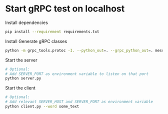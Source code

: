 
Start gRPC test on localhost
============================
Install dependencies
```bash
pip install --requirement requirements.txt
```

Install 
Generate gRPC classes
```bash
python -m grpc_tools.protoc -I. --python_out=. --grpc_python_out=. messenger.proto
```

Start the server
```bash
# Optional:
# Add SERVER_PORT as environment variable to listen on that port
python server.py
```

Start the client
```bash
# Optional:
# Add relevant SERVER_HOST and SERVER_PORT as environment variable
python client.py --word some_text
```
